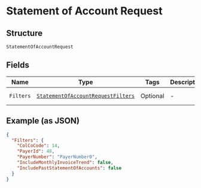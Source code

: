
# Statement of Account Request

## Structure

`StatementOfAccountRequest`

## Fields

| Name | Type | Tags | Description | Getter | Setter |
|  --- | --- | --- | --- | --- | --- |
| `Filters` | [`StatementOfAccountRequestFilters`](../../doc/models/statement-of-account-request-filters.md) | Optional | - | StatementOfAccountRequestFilters getFilters() | setFilters(StatementOfAccountRequestFilters filters) |

## Example (as JSON)

```json
{
  "Filters": {
    "ColCoCode": 14,
    "PayerId": 48,
    "PayerNumber": "PayerNumber0",
    "IncludeMonthlyInvoiceTrend": false,
    "IncludePastStatementOfAccounts": false
  }
}
```

